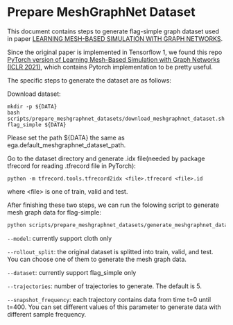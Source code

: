 # Prepare MeshGraphNet Dataset 

This document contains steps to generate flag-simple graph dataset used in paper [LEARNING MESH-BASED SIMULATION
WITH GRAPH NETWORKS](https://arxiv.org/pdf/2010.03409.pdf). 

Since the original paper is implemented in Tensorflow 1, we found this repo [PyTorch version of Learning Mesh-Based Simulation with Graph Networks (ICLR 2021)](https://github.com/wwMark/meshgraphnets), which contains Pytorch implementation to be pretty useful. 

The specific steps to generate the dataset are as follows:

Download dataset: 

    mkdir -p ${DATA}
    bash scripts/prepare_meshgraphnet_datasets/download_meshgraphnet_dataset.sh flag_simple ${DATA}

Please set the path ${DATA} the same as ega.default_meshgraphnet_dataset_path.

Go to the dataset directory and generate .idx file(needed by package tfrecord for reading .tfrecord file in PyTorch):

    python -m tfrecord.tools.tfrecord2idx <file>.tfrecord <file>.id

where \<file\> is one of train, valid and test.

After finishing these two steps, we can run the folowing script to generate mesh graph data for flag-simple:

```sh
python scripts/prepare_meshgraphnet_datasets/generate_meshgraphnet_data.py 
```

`--model`: currently support cloth only 

`--rollout_split`: the original dataset is splitted into train, valid, and test. You can choose one of them to generate the mesh graph data.

`--dataset`: currently support flag_simple only 

`--trajectories`: number of trajectories to generate. The default is 5. 

`--snapshot_frequency`: each trajectory contains data from time t=0 until t=400. You can set different values of this parameter to generate data with different sample frequency.


